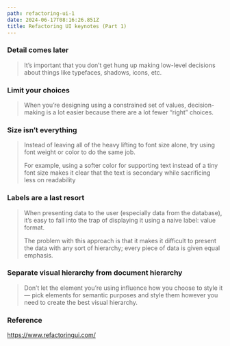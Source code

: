 ```yaml
---
path: refactoring-ui-1
date: 2024-06-17T08:16:26.851Z
title: Refactoring UI keynotes (Part 1)
---
```

### Detail comes later

> It’s important that you don’t get hung up making low-level decisions about things like typefaces, shadows, icons, etc. 

### Limit your choices

> When you’re designing using a constrained set of values, decision-making is a lot easier because there are a lot fewer “right” choices. 

### Size isn’t everything

> Instead of leaving all of the heavy lifting to font size alone, try using font weight or color to do the same job. 
>
> For example, using a softer color for supporting text instead of a tiny font size makes it clear that the text is secondary while sacrificing less on readability 

### Labels are a last resort

> When presenting data to the user (especially data from the database), it’s easy to fall into the trap of displaying it using a naive label: value format. 
>
> The problem with this approach is that it makes it difficult to present the data with any sort of hierarchy; every piece of data is given equal emphasis. 

### Separate visual hierarchy from document hierarchy

> Don’t let the element you’re using influence how you choose to style it — pick elements for semantic purposes and style them however you need to create the best visual hierarchy. 

### Reference

https://www.refactoringui.com/
